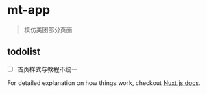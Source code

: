 # mt-app

> 模仿美团部分页面

## todolist
- [ ] 首页样式与教程不统一



For detailed explanation on how things work, checkout [Nuxt.js docs](https://nuxtjs.org).
